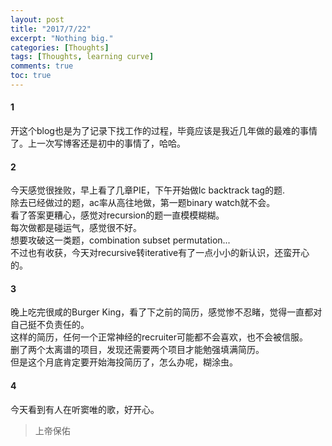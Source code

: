 ```yaml
---
layout: post
title: "2017/7/22"
excerpt: "Nothing big."
categories: [Thoughts]
tags: [Thoughts, learning curve]
comments: true
toc: true
---
```


#### 1   
开这个blog也是为了记录下找工作的过程，毕竟应该是我近几年做的最难的事情了。上一次写博客还是初中的事情了，哈哈。

#### 2  
今天感觉很挫败，早上看了几章PIE，下午开始做lc backtrack tag的题.  
除去已经做过的题，ac率从高往地做，第一题binary watch就不会。  
看了答案更糟心，感觉对recursion的题一直模模糊糊。  
每次做都是碰运气，感觉很不好。  
想要攻破这一类题，combination subset permutation...  
不过也有收获，今天对recursive转iterative有了一点小小的新认识，还蛮开心的。  

#### 3  
晚上吃完很咸的Burger King，看了下之前的简历，感觉惨不忍睹，觉得一直都对自己挺不负责任的。  
这样的简历，任何一个正常神经的recruiter可能都不会喜欢，也不会被信服。  
删了两个太离谱的项目，发现还需要两个项目才能勉强填满简历。  
但是这个月底肯定要开始海投简历了，怎么办呢，糊涂虫。  

#### 4  
今天看到有人在听窦唯的歌，好开心。

> 上帝保佑
